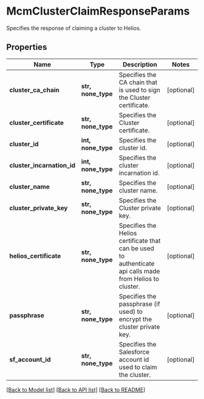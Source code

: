 # McmClusterClaimResponseParams

Specifies the response of claiming a cluster to Helios.

## Properties
Name | Type | Description | Notes
------------ | ------------- | ------------- | -------------
**cluster_ca_chain** | **str, none_type** | Specifies the CA chain that is used to sign the Cluster certificate. | [optional] 
**cluster_certificate** | **str, none_type** | Specifies the Cluster certificate. | [optional] 
**cluster_id** | **int, none_type** | Specifies the cluster id. | [optional] 
**cluster_incarnation_id** | **int, none_type** | Specifies the cluster incarnation id. | [optional] 
**cluster_name** | **str, none_type** | Specifies the cluster name. | [optional] 
**cluster_private_key** | **str, none_type** | Specifies the Cluster private key. | [optional] 
**helios_certificate** | **str, none_type** | Specifies the Helios certificate that can be used to authenticate api calls made from Helios to cluster. | [optional] 
**passphrase** | **str, none_type** | Specifies the passphrase (if used) to encrypt the cluster private key. | [optional] 
**sf_account_id** | **str, none_type** | Specifies the Salesforce account id used to claim the cluster. | [optional] 

[[Back to Model list]](../README.md#documentation-for-models) [[Back to API list]](../README.md#documentation-for-api-endpoints) [[Back to README]](../README.md)


